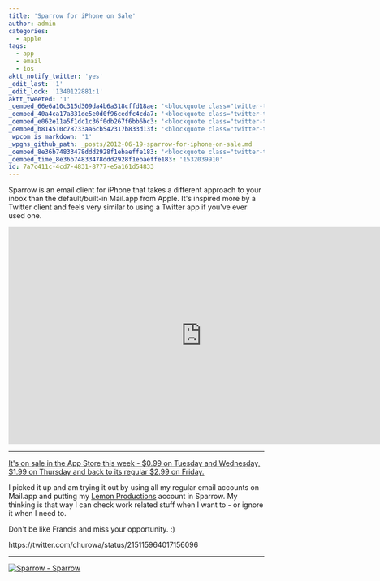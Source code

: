 ```yaml
---
title: 'Sparrow for iPhone on Sale'
author: admin
categories:
  - apple
tags:
  - app
  - email
  - ios
aktt_notify_twitter: 'yes'
_edit_last: '1'
_edit_lock: '1340122881:1'
aktt_tweeted: '1'
_oembed_66e6a10c315d309da4b6a318cffd18ae: '<blockquote class="twitter-tweet" data-in-reply-to="215114712084520960" width="550"><p>@<a href="https://twitter.com/iChris">iChris</a> You mean the app that I bought last week? <a href="https://twitter.com/search/%2523doh">#doh</a></p>&mdash; Francis Chary (@churowa) <a href="https://twitter.com/churowa/status/215115964017156096" data-datetime="2012-06-19T16:16:57+00:00">June 19, 2012</a></blockquote><script src="//platform.twitter.com/widgets.js" charset="utf-8"></script>'
_oembed_40a4ca17a831de5e0d0f96cedfc4cda7: '<blockquote class="twitter-tweet" data-in-reply-to="215114712084520960" width="500"><p>@<a href="https://twitter.com/ichris">ichris</a> You mean the app that I bought last week? <a href="https://twitter.com/search/%23doh">#doh</a></p>&mdash; Francis Chary (@churowa) <a href="https://twitter.com/churowa/status/215115964017156096" data-datetime="2012-06-19T16:16:57+00:00">June 19, 2012</a></blockquote><script src="//platform.twitter.com/widgets.js" charset="utf-8"></script>'
_oembed_e062e11a5f1dc1c36f0db267f6bb6bc3: '<blockquote class="twitter-tweet" width="550"><p><a href="https://twitter.com/iChris">@iChris</a> You mean the app that I bought last week? <a href="https://twitter.com/search?q=%23doh&amp;src=hash">#doh</a></p>&mdash; Francis Chary (@churowa) <a href="https://twitter.com/churowa/statuses/215115964017156096">June 19, 2012</a></blockquote><script async src="//platform.twitter.com/widgets.js" charset="utf-8"></script>'
_oembed_b814510c78733aa6cb542317b833d13f: '<blockquote class="twitter-tweet" width="550"><p><a href="https://twitter.com/iChris">@iChris</a> You mean the app that I bought last week? <a href="https://twitter.com/search?q=%23doh&amp;src=hash">#doh</a></p>&mdash; Francis Chary (@churowa) <a href="https://twitter.com/churowa/statuses/215115964017156096">June 19, 2012</a></blockquote><script async src="//platform.twitter.com/widgets.js" charset="utf-8"></script>'
_wpcom_is_markdown: '1'
_wpghs_github_path: _posts/2012-06-19-sparrow-for-iphone-on-sale.md
_oembed_8e36b74833478ddd2928f1ebaeffe183: '<blockquote class="twitter-tweet" data-width="550" data-dnt="true"><p lang="en" dir="ltr"><a href="https://twitter.com/iChris?ref_src=twsrc%5Etfw">@iChris</a> You mean the app that I bought last week? <a href="https://twitter.com/hashtag/doh?src=hash&amp;ref_src=twsrc%5Etfw">#doh</a></p>&mdash; Francis Chary (@churowa) <a href="https://twitter.com/churowa/status/215115964017156096?ref_src=twsrc%5Etfw">June 19, 2012</a></blockquote><script async src="https://platform.twitter.com/widgets.js" charset="utf-8"></script>'
_oembed_time_8e36b74833478ddd2928f1ebaeffe183: '1532039910'
id: 7a7c411c-4cd7-4831-8777-e5a161d54833
---
```

<p>Sparrow is an email client for iPhone that takes a different approach to your inbox than the default/built-in Mail.app from Apple. It's inspired more by a Twitter client and feels very similar to using a Twitter app if you've ever used one.</p>
<p><iframe src="http://player.vimeo.com/video/38446345?title=0&amp;byline=0&amp;portrait=0&amp;color=ffffff" width="760" height="428" frameborder="0" webkitAllowFullScreen mozallowfullscreen allowFullScreen></iframe></p>
<hr>
<p><a href="http://click.linksynergy.com/fs-bin/stat?id=6PFrOqNV4B8&offerid=146261&type=3&subid=0&tmpid=1826&RD_PARM1=http%253A%252F%252Fitunes.apple.com%252Fca%252Fapp%252Fsparrow%252Fid492573565%253Fmt%253D8%2526uo%253D4%2526partnerId%253D30" target="itunes_store">It's on sale in the App Store this week - $0.99 on Tuesday and Wednesday, $1.99 on Thursday and back to its regular $2.99 on Friday.</a></p>
<p>I picked it up and am trying it out by using all my regular email accounts on Mail.app and putting my <a href="http://lemonproductions.ca">Lemon Productions</a> account in Sparrow. My thinking is that way I can check work related stuff when I want to - or ignore it when I need to.</p>
<p>Don't be like Francis and miss your opportunity. :)</p>
<p>https://twitter.com/churowa/status/215115964017156096</p>
<hr>
<p><a href="http://click.linksynergy.com/fs-bin/stat?id=6PFrOqNV4B8&offerid=146261&type=3&subid=0&tmpid=1826&RD_PARM1=http%253A%252F%252Fitunes.apple.com%252Fca%252Fapp%252Fsparrow%252Fid492573565%253Fmt%253D8%2526uo%253D4%2526partnerId%253D30" target="itunes_store"><img src="http://r.mzstatic.com/images/web/linkmaker/badge_appstore-lrg.gif" alt="Sparrow - Sparrow" style="border: 0;"/></a></p>
